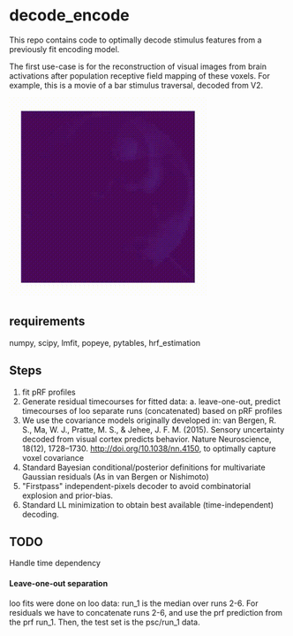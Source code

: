 # decode_encode

This repo contains code to optimally decode stimulus features from a previously fit encoding model. 

The first use-case is for the reconstruction of visual images from brain activations after population receptive field mapping of these voxels. For example, this is a movie of a bar stimulus traversal, decoded from V2. 

![barpass image](dec/img/barpass.gif)


## requirements
numpy, scipy, lmfit, popeye, pytables, hrf_estimation


## Steps

1. fit pRF profiles
2. Generate residual timecourses for fitted data:
    a. leave-one-out, predict timecourses of loo separate runs (concatenated) based on pRF profiles
4. We use the covariance models originally developed in: van Bergen, R. S., Ma, W. J., Pratte, M. S., & Jehee, J. F. M. (2015). Sensory uncertainty decoded from visual cortex predicts behavior. Nature Neuroscience, 18(12), 1728–1730. http://doi.org/10.1038/nn.4150, to optimally capture voxel covariance
5. Standard Bayesian conditional/posterior definitions for multivariate Gaussian residuals (As in van Bergen or Nishimoto)
5. "Firstpass" independent-pixels decoder to avoid combinatorial explosion and prior-bias. 
6. Standard LL minimization to obtain best available (time-independent) decoding.

## TODO
Handle time dependency


#### Leave-one-out separation

loo fits were done on loo data: run_1 is the median over runs 2-6. For residuals we have to concatenate runs 2-6, and use the prf prediction from the prf run_1. Then, the test set is the psc/run_1 data.




